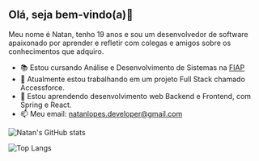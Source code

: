 ## Olá, seja bem-vindo(a)👋

  Meu nome é Natan, tenho 19 anos e sou um desenvolvedor de software apaixonado por aprender e refletir com colegas e amigos sobre os conhecimentos que adquiro. 

- 📚 Estou cursando Análise e Desenvolvimento de Sistemas na <a href="https://www.fiap.com.br/">FIAP</a>
- 🔭 Atualmente estou trabalhando em um projeto Full Stack chamado Accessforce.
- 🌱 Estou aprendendo desenvolvimento web Backend e Frontend, com Spring e React.
- 📫 Meu email: natanlopes.developer@gmail.com 


![Natan's GitHub stats](https://github-readme-stats.vercel.app/api?username=natanjrl&hide=contribs&theme=tokyonight&show_icons=true)

![Top Langs](https://github-readme-stats.vercel.app/api/top-langs/?username=natanjrl&size_weight=0.5&count_weight=0.5&theme=tokyonight)


